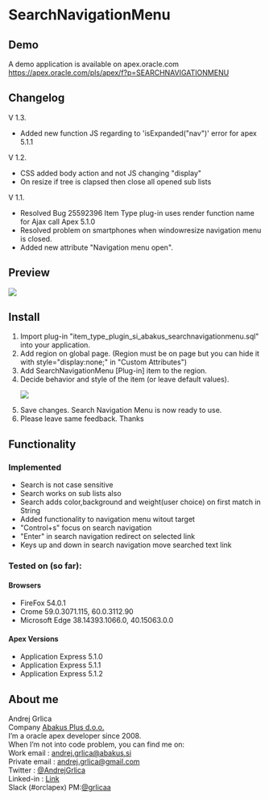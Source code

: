 # SearchNavigationMenu

## Demo
A demo application is available on apex.oracle.com<br/>
https://apex.oracle.com/pls/apex/f?p=SEARCHNAVIGATIONMENU

## Changelog
V 1.3.
<ul>
<li>Added new function JS regarding to 'isExpanded("nav")' error for apex 5.1.1</li>
</ul>
V 1.2.
<ul>
<li>CSS added body action and not JS changing "display"</li>
<li>On resize if tree is clapsed then close all opened sub lists</li>
</ul>
V 1.1. 
<ul>
<li>Resolved Bug 25592396 Item Type plug-in uses render function name for Ajax call Apex 5.1.0</li>
<li>Resolved problem on smartphones when windowresize navigation menu is closed.</li>
<li>Added new attribute "Navigation menu open". </li>
</ul>

## Preview
![](https://raw.githubusercontent.com/grlicaa/SearchNavigationMenu/master/docs/Preview.gif)

## Install
<ol>
<li>Import plug-in "item_type_plugin_si_abakus_searchnavigationmenu.sql" into your application.</li>
<li>Add region on global page.
(Region must be on page but you can hide it with style="display:none;" in "Custom Attributes")</li>
<li>Add SearchNavigationMenu [Plug-in] item to the region.</li>
<li>Decide behavior and style of the item (or leave default values).

![ ](https://raw.githubusercontent.com/grlicaa/SearchNavigationMenu/master/docs/Settings.png)
</li>
<li>Save changes. Search Navigation Menu is now ready to use.</li>
<li>Please leave same feedback. Thanks</li>
</ol>


## Functionality

### Implemented
<ul>
<li>Search is not case sensitive</li>
<li>Search works on sub lists also</li>
<li>Search adds color,background and weight(user choice) on first match in String</li>
<li>Added functionality to navigation menu witout target</li>
<li>"Control+s" focus on search navigation</li>
<li>"Enter" in search navigation redirect on selected link</li>
<li>Keys up and down in search navigation move searched text link</li>
</ul>

### Tested on (so far):

#### Browsers
<ul>
<li>FireFox 54.0.1</li>
<li>Crome 59.0.3071.115, 60.0.3112.90</li>
<li>Microsoft Edge 38.14393.1066.0, 40.15063.0.0</li>
</ul>

#### Apex Versions
<ul>
<li>Application Express 5.1.0</li>
<li>Application Express 5.1.1</li>
<li>Application Express 5.1.2</li>
</ul>

## About me
Andrej Grlica<br/>
Company [Abakus Plus d.o.o.](http://abakus.si/en/home)<br/>
I’m a oracle apex developer since 2008.<br/>
When I’m not into code problem, you can find me on:<br/>
Work email : [andrej.grlica@abakus.si](mailto:andrej.grlica@abakus.si)<br/>
Private email : [andrej.grlica@gmail.com](mailto:andrej.grlica@gmail.com)<br/>
Twitter : [@AndrejGrlica](https://twitter.com/AndrejGrlica)<br/>
Linked-in : [Link](https://www.linkedin.com/in/andrej-grlica-303998a4/)<br/>
Slack (#orclapex) PM:[@grlicaa](https://orclapex.slack.com/messages/@grlicaa/)
